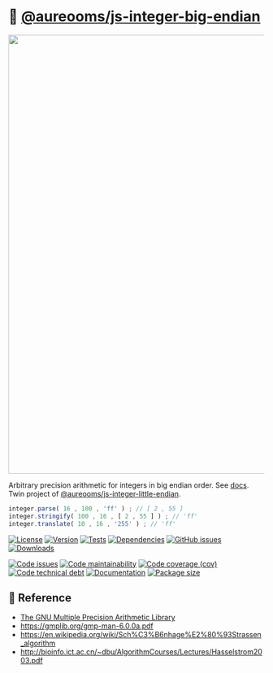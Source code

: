 :elephant: [@aureooms/js-integer-big-endian](https://make-github-pseudonymous-again.github.io/js-integer-big-endian)
==

<img src="https://upload.wikimedia.org/wikipedia/commons/5/54/Big-Endian.svg" width="864">

Arbitrary precision arithmetic for integers in big endian order.
See [docs](https://make-github-pseudonymous-again.github.io/js-integer-big-endian).
Twin project of [@aureooms/js-integer-little-endian](https://github.com/make-github-pseudonymous-again/js-integer-little-endian).

```js
integer.parse( 16 , 100 , 'ff' ) ; // [ 2 , 55 ]
integer.stringify( 100 , 16 , [ 2 , 55 ] ) ; // 'ff'
integer.translate( 10 , 16 , '255' ) ; // 'ff'
```

[![License](https://img.shields.io/github/license/make-github-pseudonymous-again/js-integer-big-endian.svg)](https://raw.githubusercontent.com/make-github-pseudonymous-again/js-integer-big-endian/main/LICENSE)
[![Version](https://img.shields.io/npm/v/@aureooms/js-integer-big-endian.svg)](https://www.npmjs.org/package/@aureooms/js-integer-big-endian)
[![Tests](https://img.shields.io/github/workflow/status/make-github-pseudonymous-again/js-integer-big-endian/ci?event=push&label=tests)](https://github.com/make-github-pseudonymous-again/js-integer-big-endian/actions/workflows/ci.yml?query=branch:main)
[![Dependencies](https://img.shields.io/librariesio/github/make-github-pseudonymous-again/js-integer-big-endian.svg)](https://github.com/make-github-pseudonymous-again/js-integer-big-endian/network/dependencies)
[![GitHub issues](https://img.shields.io/github/issues/make-github-pseudonymous-again/js-integer-big-endian.svg)](https://github.com/make-github-pseudonymous-again/js-integer-big-endian/issues)
[![Downloads](https://img.shields.io/npm/dm/@aureooms/js-integer-big-endian.svg)](https://www.npmjs.org/package/@aureooms/js-integer-big-endian)

[![Code issues](https://img.shields.io/codeclimate/issues/make-github-pseudonymous-again/js-integer-big-endian.svg)](https://codeclimate.com/github/make-github-pseudonymous-again/js-integer-big-endian/issues)
[![Code maintainability](https://img.shields.io/codeclimate/maintainability/make-github-pseudonymous-again/js-integer-big-endian.svg)](https://codeclimate.com/github/make-github-pseudonymous-again/js-integer-big-endian/trends/churn)
[![Code coverage (cov)](https://img.shields.io/codecov/c/gh/make-github-pseudonymous-again/js-integer-big-endian/main.svg)](https://codecov.io/gh/make-github-pseudonymous-again/js-integer-big-endian)
[![Code technical debt](https://img.shields.io/codeclimate/tech-debt/make-github-pseudonymous-again/js-integer-big-endian.svg)](https://codeclimate.com/github/make-github-pseudonymous-again/js-integer-big-endian/trends/technical_debt)
[![Documentation](https://make-github-pseudonymous-again.github.io/js-integer-big-endian/badge.svg)](https://make-github-pseudonymous-again.github.io/js-integer-big-endian/source.html)
[![Package size](https://img.shields.io/bundlephobia/minzip/@aureooms/js-integer-big-endian)](https://bundlephobia.com/result?p=@aureooms/js-integer-big-endian)

## :scroll: Reference

 - [The GNU Multiple Precision Arithmetic Library](https://gmplib.org/)
 - https://gmplib.org/gmp-man-6.0.0a.pdf
 - https://en.wikipedia.org/wiki/Sch%C3%B6nhage%E2%80%93Strassen_algorithm
 - http://bioinfo.ict.ac.cn/~dbu/AlgorithmCourses/Lectures/Hasselstrom2003.pdf
